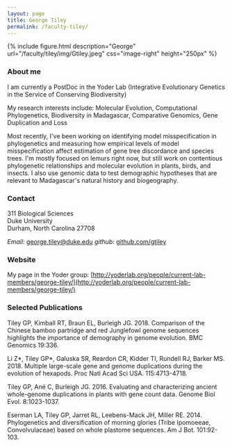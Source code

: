 ```yaml
---
layout: page
title: George Tiley
permalink: /faculty-tiley/
---
```

{% include figure.html description="George" url="/faculty/tiley/img/Gtiley.jpeg" css="image-right" height="250px" %}


### About me

I am currently a PostDoc in the Yoder Lab (Integrative Evolutionary Genetics in the Service of Conserving Biodiversity)

My research interests include: Molecular Evolution, Computational Phylogenetics, Biodiversity in Madagascar, Comparative
Genomics, Gene Duplication and Loss

Most recently, I've been working on identifying model misspecification in phylogenetics and measuring how empirical levels of model misspecification affect estimation of gene tree discordance and species trees. I'm mostly focused on lemurs right now, but still work on contentious phylogenetic relationships and molecular evolution in plants, birds, and insects. I also use genomic data to test demographic hypotheses that are relevant to Madagascar's natural history and biogeography.

### Contact

311 Biological Sciences <br/>
Duke University <br/>
Durham, North Carolina 27708

_Email:_ [george.tiley@duke.edu](mailto:george.tiley@duke.edu)
_github:_ [github.com/gtiley](https://github.com/gtiley)

### Website

My page in the Yoder group: [http://yoderlab.org/people/current-lab-members/george-tiley/](http://yoderlab.org/people/current-lab-members/george-tiley/)

### Selected Publications

Tiley GP, Kimball RT, Braun EL, Burleigh JG. 2018. Comparison of the Chinese bamboo partridge and red Junglefowl genome sequences highlights the importance of demography in genome evolution. BMC Genomics 19:336.

Li Z*, Tiley GP*, Galuska SR, Reardon CR, Kidder TI, Rundell RJ, Barker MS. 2018. Multiple large-scale gene and genome duplications during the evolution of hexapods. Proc Natl Acad Sci USA. 115:4713-4718.

Tiley GP, Ané C, Burleigh JG. 2016. Evaluating and characterizing ancient whole-genome duplications in plants with gene count data. Genome Biol Evol. 8:1023-1037.

Eserman LA, Tiley GP, Jarret RL, Leebens-Mack JH, Miller RE. 2014. Phylogenetics and diversification of morning glories (Tribe Ipomoeeae, Convolvulaceae) based on whole plastome sequences. Am J Bot. 101:92-103.
